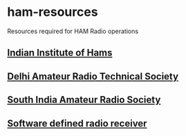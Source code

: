 # ham-resources
Resources required for HAM Radio operations

## [Indian Institute of Hams](https://www.indianhams.com)
## [Delhi Amateur Radio Technical Society](https://darts.org.in)
## [South India Amateur Radio Society](http://www.siars.org.in)
## [Software defined radio receiver](http://www.websdr.org)

